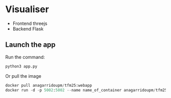 # Visualiser
- Frontend threejs
- Backend Flask

## Launch the app

Run the command:

```bash
python3 app.py 
```

Or pull the image 

```python
docker pull anagarridoupm/tfm25:webapp
docker run -d -p 5002:5002 --name name_of_container anagarridoupm/tfm25:webapp
```